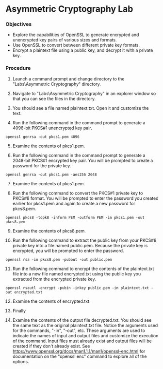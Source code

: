 
# Asymmetric Cryptography Lab

### Objectives  
- Explore the capabilities of OpenSSL to generate encrypted and unencrypted key pairs of various sizes and formats.
- Use OpenSSL to convert between different private key formats.
- Encrypt a plaintext file using a public key, and decrypt it with a private key.

### Procedure  
1. Launch a command prompt and change directory to the "Labs\Asymmetric Cryptography" directory.

2. Navigate to "Labs\Asymmetric Cryptography" in an explorer window so that you can see the files in the directory.

3. You should see a file named plaintext.txt. Open it and customize the text.

4. Run the following command in the command prompt to generate a 4096-bit PKCS#1 unencrypted key pair.
```
openssl genrsa -out pkcs1.pem 4096
```

5. Examine the contents of pkcs1.pem.

6. Run the following command in the command prompt to generate a 2048-bit PKCS#1 encrypted key pair. You will be prompted to create a password for the private key.
```
openssl genrsa -out pkcs1.pem -aes256 2048
```

7. Examine the contents of pkcs1.pem.

8. Run the following command to convert the PKCS#1 private key to PKCS#8 format. You will be prompted to enter the password you created earlier for pkcs1.pem and again to create a new password for pkcs8.pem.
```
openssl pkcs8 -topk8 -inform PEM -outform PEM -in pkcs1.pem -out pkcs8.pem
```

9. Examine the contents of pkcs8.pem. 

10. Run the following command to extract the public key from your PKCS#8 private key into a file named public.pem. Because the private key is encrypted, you will be prompted to enter the password.
```
openssl rsa -in pkcs8.pem -pubout -out public.pem
```

11. Run the following command to encrypt the contents of the plaintext.txt file into a new file named encrypted.txt using the public key you extracted from the encrypted private key.
```
openssl rsautl -encrypt -pubin -inkey public.pem -in plaintext.txt -out encrypted.txt
```

12. Examine the contents of encrypted.txt.

13. Finally

12. Examine the contents of the output file decrypted.txt. You should see the same text as the original plaintext.txt file. Notice the arguments used for the commands, "-in", "-out", etc. These arguments are used to indicate the names of input and output files and customize the execution of the command. Input files must already exist and output files will be created if they don't already exist. See https://www.openssl.org/docs/man1.1.1/man1/openssl-enc.html for documentation on the "openssl enc" command to explore all of the options.